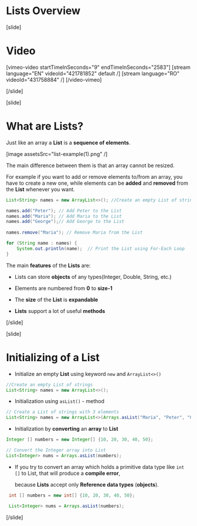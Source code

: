 # Lists Overview

[slide]
# Video

[vimeo-video startTimeInSeconds="9" endTimeInSeconds="2583"]
[stream language="EN" videoId="421781852" default /]
[stream language="RO" videoId="431758884"  /]
[/video-vimeo]

[/slide]

[slide]
# What are Lists?

Just like an array а **List** is a **sequence of elements**.

[image assetsSrc="list-example(1).png" /]

The main difference between them is that an array cannot be resized.

For example if you want to add or remove elements to/from an array, you have to create a new one, while elements can be **added** and **removed** from the **List** whenever you want.

```java live
List<String> names = new ArrayList<>(); //Create an empty List of strings

names.add("Peter"); // Add Peter to the List
names.add("Maria"); // Add Maria to the List
names.add("George");// Add George to the List
        
names.remove("Maria"); // Remove Maria from the List

for (String name : names) {
    System.out.println(name);  // Print the List using For-Each Loop
}

```
The main **features** of the **Lists** are:

- Lists can store **objects** of any types(Integer, Double, String, etc.)

- Elements are numbered from **0** to **size-1**

- The **size** of the **List** is **expandable**

- **Lists** support a lot of useful **methods**

[/slide]

[slide]
# Initializing of a List

- Initialize an empty **List** using keyword `new` and  `ArrayList<>()`

```java
//Create an empty List of strings
List<String> names = new ArrayList<>(); 
```
- Initialization using `asList()` - method 
```java
// Create a List of strings with 3 elements
List<String> names = new ArrayList<>(Arrays.asList("Maria", "Peter", "George")); 
```
- Initialization by **converting** an **array** to **List**

```java
Integer [] numbers = new Integer[] {10, 20, 30, 40, 50};

// Convert the Integer array into List
List<Integer> nums = Arrays.asList(numbers); 
```

- If you try to convert an array which holds a primitive data type like `int []` to List, that will produce a **compile error**,

   because **Lists** accept only **Reference data types** (**objects**). 

```java live
 int [] numbers = new int[] {10, 20, 30, 40, 50};

 List<Integer> nums = Arrays.asList(numbers);
```

[/slide]